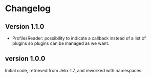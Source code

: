 Changelog
=========

Version 1.1.0
-------------

- ProfilesReader: possibility to indicate a callback instead of a list of plugins
  so plugins can be managed as we want.


version 1.0.0
-------------

Initial code, retrieved from Jelix 1.7, and reworked with namespaces.
